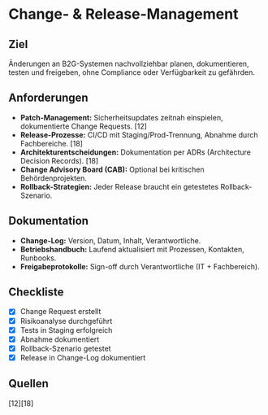 # Change- & Release-Management

## Ziel
Änderungen an B2G-Systemen nachvollziehbar planen, dokumentieren, testen und freigeben, ohne Compliance oder Verfügbarkeit zu gefährden.

## Anforderungen
- **Patch-Management:** Sicherheitsupdates zeitnah einspielen, dokumentierte Change Requests. [12]
- **Release-Prozesse:** CI/CD mit Staging/Prod-Trennung, Abnahme durch Fachbereiche. [18]
- **Architekturentscheidungen:** Dokumentation per ADRs (Architecture Decision Records). [18]
- **Change Advisory Board (CAB):** Optional bei kritischen Behördenprojekten.
- **Rollback-Strategien:** Jeder Release braucht ein getestetes Rollback-Szenario. 

## Dokumentation
- **Change-Log:** Version, Datum, Inhalt, Verantwortliche.  
- **Betriebshandbuch:** Laufend aktualisiert mit Prozessen, Kontakten, Runbooks.  
- **Freigabeprotokolle:** Sign-off durch Verantwortliche (IT + Fachbereich).

## Checkliste
- [x] Change Request erstellt  
- [x] Risikoanalyse durchgeführt  
- [x] Tests in Staging erfolgreich  
- [x] Abnahme dokumentiert  
- [x] Rollback-Szenario getestet  
- [x] Release in Change-Log dokumentiert

## Quellen
[12][18]
